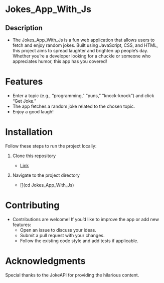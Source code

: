 # Jokes_App_With_Js

## Description
- The Jokes_App_With_Js is a fun web application that allows users to fetch and enjoy random jokes. Built using JavaScript, CSS, and HTML, this project aims to spread laughter and brighten up people’s day. Whether you’re a developer looking for a chuckle or someone who appreciates humor, this app has you covered!

# Features
- Enter a topic (e.g., “programming,” “puns,” “knock-knock”) and click “Get Joke.”
- The app fetches a random joke related to the chosen topic.
- Enjoy a good laugh!

# Installation
Follow these steps to run the project locally:
1. Clone this repository
   - [Link](https://github.com/Ak-Rakib/Jokes_App_With_Js.git)

2. Navigate to the project directory
   - [](cd Jokes_App_With_Js)

# Contributing
- Contributions are welcome! If you’d like to improve the app or add new features:
  - Open an issue to discuss your ideas.
  - Submit a pull request with your changes.
  - Follow the existing code style and add tests if applicable.

# Acknowledgments
Special thanks to the JokeAPI for providing the hilarious content.
